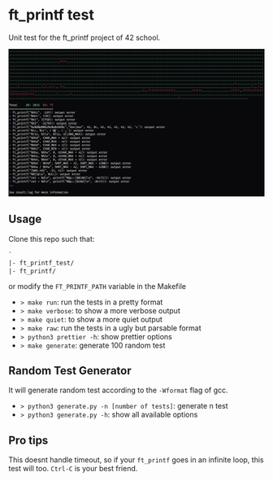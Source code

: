 # ft_printf test

Unit test for the ft_printf project of 42 school.

![example_screenshot](./screenshot.png)

## Usage

Clone this repo such that:

```
`
|- ft_printf_test/
|- ft_printf/
```

or modify the `FT_PRINTF_PATH` variable in the Makefile

- `> make run`: run the tests in a pretty format
- `> make verbose`: to show a more verbose output
- `> make quiet`: to show a more quiet output
- `> make raw`: run the tests in a ugly but parsable format
- `> python3 prettier -h`: show prettier options
- `> make generate`: generate 100 random test 


## Random Test Generator

It will generate random test according to the `-Wformat` flag of gcc.

- `> python3 generate.py -n [number of tests]`: generate n test
- `> python3 generate.py -h`: show all available options

## Pro tips

This doesnt handle timeout, so if your `ft_printf` goes in an infinite loop,
this test will too.
`Ctrl-C` is your best friend.
